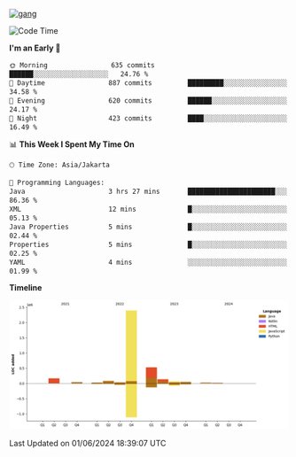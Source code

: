 <!-- [<img src='https://dev.karakun.com/assets/posts/2018-09-16-jc-java-article/3duke_suspects.jpg' alt='java'>](https://github.com/yeahbutstill) -->
[<img src='https://asset-2.tstatic.net/tribunnewswiki/foto/bank/images/Mozart.jpg' alt='gang'>](https://github.com/yeahbutstill)

<!--START_SECTION:waka-->
![Code Time](http://img.shields.io/badge/Code%20Time-2%2C716%20hrs%2045%20mins-blue)

**I'm an Early 🐤** 

```text
🌞 Morning                635 commits         ██████░░░░░░░░░░░░░░░░░░░   24.76 % 
🌆 Daytime                887 commits         █████████░░░░░░░░░░░░░░░░   34.58 % 
🌃 Evening                620 commits         ██████░░░░░░░░░░░░░░░░░░░   24.17 % 
🌙 Night                  423 commits         ████░░░░░░░░░░░░░░░░░░░░░   16.49 % 
```


📊 **This Week I Spent My Time On** 

```text
🕑︎ Time Zone: Asia/Jakarta

💬 Programming Languages: 
Java                     3 hrs 27 mins       ██████████████████████░░░   86.36 % 
XML                      12 mins             █░░░░░░░░░░░░░░░░░░░░░░░░   05.13 % 
Java Properties          5 mins              █░░░░░░░░░░░░░░░░░░░░░░░░   02.44 % 
Properties               5 mins              █░░░░░░░░░░░░░░░░░░░░░░░░   02.25 % 
YAML                     4 mins              ░░░░░░░░░░░░░░░░░░░░░░░░░   01.99 % 
```

**Timeline**

![Lines of Code chart](https://raw.githubusercontent.com/yeahbutstill/yeahbutstill/main/assets/bar_graph.png)


 Last Updated on 01/06/2024 18:39:07 UTC
<!--END_SECTION:waka-->
